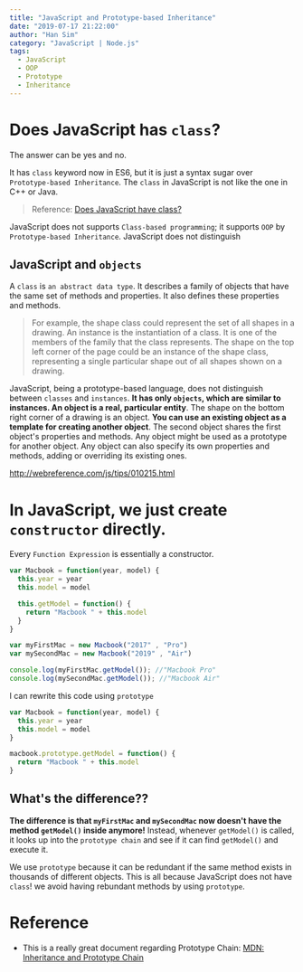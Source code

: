 ```yaml
---
title: "JavaScript and Prototype-based Inheritance"
date: "2019-07-17 21:22:00"
author: "Han Sim"
category: "JavaScript | Node.js"
tags:
  - JavaScript
  - OOP
  - Prototype
  - Inheritance
---
```


# Does JavaScript has `class`?

The answer can be yes and no.

It has `class` keyword now in ES6, but it is just a syntax sugar over `Prototype-based Inheritance`. The `class` in JavaScript is not like the one in C++ or Java.

> Reference: [Does JavaScript have class?](https://www.google.com/search?q=JavaScript+does+not+have+class+quora&rlz=1C5CHFA_enCA796CA797&oq=JavaScript+does+not+have+class+quora&aqs=chrome..69i57.5374j0j7&sourceid=chrome&ie=UTF-8)

JavaScript does not supports `Class-based programming`; it supports `OOP` by `Prototype-based Inheritance`. JavaScript does not distinguish

## JavaScript and `objects`

A `class` is `an abstract data type`. It describes a family of objects that have the same set of methods and properties. It also defines these properties and methods.

> For example, the shape class could represent the set of all shapes in a drawing. An instance is the instantiation of a class. It is one of the members of the family that the class represents. The shape on the top left corner of the page could be an instance of the shape class, representing a single particular shape out of all shapes shown on a drawing.

JavaScript, being a prototype-based language, does not distinguish between `classes` and `instances`. **It has only `objects`, which are similar to instances. An object is a real, particular entity**. The shape on the bottom right corner of a drawing is an object. **You can use an existing object as a template for creating another object**. The second object shares the first object's properties and methods. Any object might be used as a prototype for another object. Any object can also specify its own properties and methods, adding or overriding its existing ones.

http://webreference.com/js/tips/010215.html

# In JavaScript, we just create `constructor` directly.

Every `Function Expression` is essentially a constructor.

```JavaScript
var Macbook = function(year, model) {
  this.year = year
  this.model = model

  this.getModel = function() {
    return "Macbook " + this.model
  }
}

var myFirstMac = new Macbook("2017" , "Pro")
var mySecondMac = new Macbook("2019" , "Air")

console.log(myFirstMac.getModel()); //"Macbook Pro"
console.log(mySecondMac.getModel()); //"Macbook Air"
```

I can rewrite this code using `prototype`

```JavaScript
var Macbook = function(year, model) {
  this.year = year
  this.model = model
}

macbook.prototype.getModel = function() {
  return "Macbook " + this.model
}
```

## What's the difference??

**The difference is that `myFirstMac` and `mySecondMac` now doesn't have the method `getModel()` inside anymore!** Instead, whenever `getModel()` is called, it looks up into the `prototype chain` and see if it can find `getModel()` and execute it.

We use `prototype` because it can be redundant if the same method exists in thousands of different objects. This is all because JavaScript does not have `class`! we avoid having rebundant methods by using `prototype`.

# Reference

- This is a really great document regarding Prototype Chain: [MDN: Inheritance and Prototype Chain](https://developer.mozilla.org/en-US/docs/Web/JavaScript/Inheritance_and_the_prototype_chain)